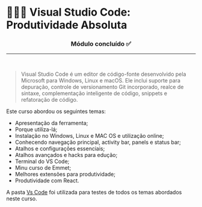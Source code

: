 # 👩🏼‍💻  Visual Studio Code: Produtividade Absoluta

<h3 align="center"> Módulo concluído ✅ </h3>

---
</br>

> Visual Studio Code é um editor de código-fonte desenvolvido pela Microsoft para Windows, Linux e macOS. Ele inclui suporte para depuração, controle de versionamento Git incorporado, realce de sintaxe, complementação inteligente de código, snippets e refatoração de código.


Este curso abordou os seguintes temas: 
- Apresentação da ferramenta;
- Porque utiliza-lá;
- Instalação no Windows, Linux e MAC OS e utilização online;
- Conhecendo navegação principal, activity bar, panels e status bar;
- Atalhos e configurações essenciais;
- Atalhos avançados e hacks para edução;
- Terminal do VS Code;
- Minu curso de Emmet;
- Melhores extensões para produtividade;
- Produtividade com React.


A pasta [Vs Code](/modulo1/vsCode/) foi utilizada para testes de todos os temas abordados neste curso. 



